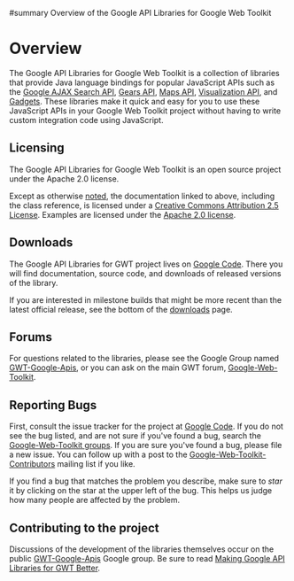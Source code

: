 ﻿#summary Overview of the Google API Libraries for Google Web Toolkit

# Overview #

The Google API Libraries for Google Web Toolkit is a collection of libraries that provide Java language bindings for popular JavaScript APIs such as the
[Google AJAX Search API](http://code.google.com/apis/ajaxsearch/),
[Gears API](http://code.google.com/apis/gears/),
[Maps API](http://code.google.com/apis/maps/),
[Visualization API](http://code.google.com/apis/visualization/), and
[Gadgets](http://code.google.com/apis/gadgets/). These libraries make it quick and easy for you to use these JavaScript APIs in your Google Web Toolkit project without having to write custom integration code using JavaScript.


## Licensing ##

The Google API Libraries for Google Web Toolkit is an open source project under the Apache 2.0 license.

Except as otherwise [noted](http://code.google.com/policies.html#restrictions), the documentation linked to above, including the class reference, is licensed under a [Creative Commons Attribution 2.5 License](http://creativecommons.org/licenses/by/2.5/). Examples are licensed under the [Apache 2.0 license](http://www.apache.org/licenses/LICENSE-2.0).


## Downloads ##

The Google API Libraries for GWT project lives on [Google Code](http://code.google.com/p/gwt-google-apis).  There you will find documentation, source code, and downloads of released versions of the library.

If you are interested in milestone builds that might be more recent than the latest official release, see the bottom of the [downloads](Downloads.md) page.

## Forums ##

For questions related to the libraries, please see the Google Group named [GWT-Google-Apis](http://groups.google.com/group/GWT-Google-Apis), or you can ask on the main GWT forum, [Google-Web-Toolkit](http://groups.google.com/group/Google-Web-Toolkit).

## Reporting Bugs ##

First, consult the issue tracker for the project at
[Google Code](http://code.google.com/p/gwt-google-apis).  If you do not see the bug listed, and are not sure if you've found a bug, search the [Google-Web-Toolkit groups](http://groups.google.com/group/Google-Web-Toolkit).  If you are sure you've found a bug,  please file a new issue.  You can follow up with a post to the [Google-Web-Toolkit-Contributors](http://groups.google.com/group/Google-Web-Toolkit-Contributors) mailing list if you like.

If you find a bug that matches the problem you describe, make sure to _star_ it by clicking on the star at the upper left of the bug.  This helps us judge how many people are affected by the problem.

## Contributing  to the project ##

Discussions of the development of the libraries themselves occur on the public [GWT-Google-Apis](http://groups.google.com/group/GWT-Google-Apis) Google group.  Be sure to read [Making Google API Libraries for GWT Better](MakingGALGWTBetter.md).